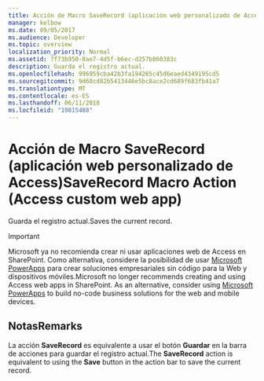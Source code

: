 ```yaml
---
title: Acción de Macro SaveRecord (aplicación web personalizado de Access)
manager: kelbow
ms.date: 09/05/2017
ms.audience: Developer
ms.topic: overview
localization_priority: Normal
ms.assetid: 7f73b950-0ae7-4d5f-b6ec-d257b860383c
description: Guarda el registro actual.
ms.openlocfilehash: 996959cba42b3fa194265c45d6eaed4349195cd5
ms.sourcegitcommit: 9d60cd82b5413446e5bc8ace2cd689f683fb41a7
ms.translationtype: MT
ms.contentlocale: es-ES
ms.lasthandoff: 06/11/2018
ms.locfileid: "19815488"
---
```

# <a name="saverecord-macro-action-access-custom-web-app"></a><span data-ttu-id="41657-103">Acción de Macro SaveRecord (aplicación web personalizado de Access)</span><span class="sxs-lookup"><span data-stu-id="41657-103">SaveRecord Macro Action (Access custom web app)</span></span>

<span data-ttu-id="41657-104">Guarda el registro actual.</span><span class="sxs-lookup"><span data-stu-id="41657-104">Saves the current record.</span></span>
  
> [!IMPORTANT]
> <span data-ttu-id="41657-p101">Microsoft ya no recomienda crear ni usar aplicaciones web de Access en SharePoint. Como alternativa, considere la posibilidad de usar [Microsoft PowerApps](https://powerapps.microsoft.com/es-es/) para crear soluciones empresariales sin código para la Web y dispositivos móviles.</span><span class="sxs-lookup"><span data-stu-id="41657-p101">Microsoft no longer recommends creating and using Access web apps in SharePoint. As an alternative, consider using [Microsoft PowerApps](https://powerapps.microsoft.com/es-es/) to build no-code business solutions for the web and mobile devices.</span></span> 
  
## <a name="remarks"></a><span data-ttu-id="41657-107">Notas</span><span class="sxs-lookup"><span data-stu-id="41657-107">Remarks</span></span>

<span data-ttu-id="41657-108">La acción **SaveRecord** es equivalente a usar el botón **Guardar** en la barra de acciones para guardar el registro actual.</span><span class="sxs-lookup"><span data-stu-id="41657-108">The **SaveRecord** action is equivalent to using the **Save** button in the action bar to save the current record.</span></span> 
  

